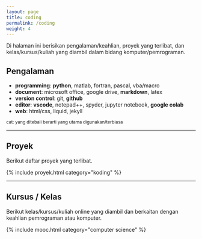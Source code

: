 ```yaml
---
layout: page
title: coding
permalink: /coding
weight: 4
---
```


Di halaman ini berisikan pengalaman/keahlian, proyek yang terlibat, dan kelas/kursus/kuliah yang diambil dalam bidang komputer/pemrograman. 

## Pengalaman

- **programming**: **python**, matlab, fortran, pascal, vba/macro
- **document**: microsoft office, google drive, **markdown**, latex
- **version control**: git, **github**
- **editor**: **vscode**, notepad++, spyder, jupyter notebook, **google colab**
- **web**: html/css, liquid, jekyll

<small> cat: yang ditebali berarti yang utama digunakan/terbiasa</small>

-----

## Proyek

Berikut daftar proyek yang terlibat.

{% include proyek.html category="koding" %}

-----

## Kursus / Kelas

Berikut kelas/kursus/kuliah online yang diambil dan berkaitan dengan keahlian pemrograman atau komputer.

{% include mooc.html category="computer science" %}

